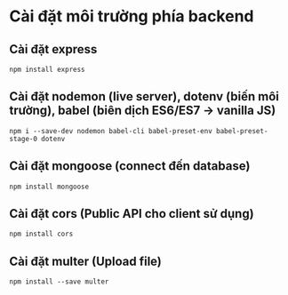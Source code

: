 # Cài đặt môi trường phía backend

## Cài đặt express

    npm install express

## Cài đặt nodemon (live server), dotenv (biến môi trường), babel (biên dịch ES6/ES7 -> vanilla JS)

    npm i --save-dev nodemon babel-cli babel-preset-env babel-preset-stage-0 dotenv

## Cài đặt mongoose (connect đến database)

    npm install mongoose

## Cài đặt cors (Public API cho client sử dụng)

    npm install cors

## Cài đặt multer (Upload file)

    npm install --save multer
